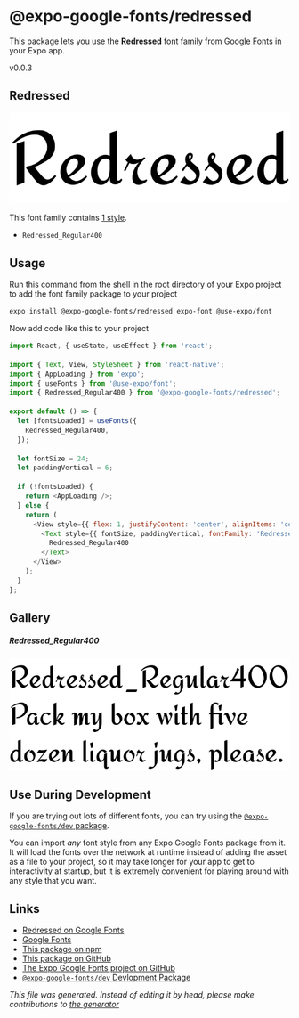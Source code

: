 # @expo-google-fonts/redressed

This package lets you use the [**Redressed**](https://fonts.google.com/specimen/Redressed) font family from [Google Fonts](https://fonts.google.com/) in your Expo app.

v0.0.3

## Redressed

![Redressed](./font-family.png)

This font family contains [1 style](#gallery).

- `Redressed_Regular400`

## Usage

Run this command from the shell in the root directory of your Expo project to add the font family package to your project
```sh
expo install @expo-google-fonts/redressed expo-font @use-expo/font
```

Now add code like this to your project
```js
import React, { useState, useEffect } from 'react';

import { Text, View, StyleSheet } from 'react-native';
import { AppLoading } from 'expo';
import { useFonts } from '@use-expo/font';
import { Redressed_Regular400 } from '@expo-google-fonts/redressed';

export default () => {
  let [fontsLoaded] = useFonts({
    Redressed_Regular400,
  });

  let fontSize = 24;
  let paddingVertical = 6;

  if (!fontsLoaded) {
    return <AppLoading />;
  } else {
    return (
      <View style={{ flex: 1, justifyContent: 'center', alignItems: 'center' }}>
        <Text style={{ fontSize, paddingVertical, fontFamily: 'Redressed_Regular400' }}>
          Redressed_Regular400
        </Text>
      </View>
    );
  }
};

```

## Gallery

##### Redressed_Regular400
![Redressed_Regular400](./b7da182df7a86a14b448d200c3efd866dca0885111c28fce6449cf8aef103e77.ttf.png)


## Use During Development

If you are trying out lots of different fonts, you can try using the [`@expo-google-fonts/dev` package](https://github.com/expo/google-fonts/tree/master/font-packages/dev#readme).

You can import *any* font style from any Expo Google Fonts package from it. It will load the fonts
over the network at runtime instead of adding the asset as a file to your project, so it may take longer
for your app to get to interactivity at startup, but it is extremely convenient
for playing around with any style that you want.

## Links

- [Redressed on Google Fonts](https://fonts.google.com/specimen/Redressed)
- [Google Fonts](https://fonts.google.com/)
- [This package on npm](https://www.npmjs.com/package/@expo-google-fonts/redressed)
- [This package on GitHub](https://github.com/expo/google-fonts/tree/master/font-packages/redressed)
- [The Expo Google Fonts project on GitHub](https://github.com/expo/google-fonts)
- [`@expo-google-fonts/dev` Devlopment Package](https://github.com/expo/google-fonts/tree/master/font-packages/dev)


*This file was generated. Instead of editing it by head, please make contributions to [the generator](https://github.com/expo/google-fonts/tree/master/packages/generator)*

